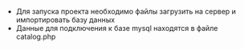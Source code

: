 - Для запуска проекта необходимо файлы загрузить на сервер и импортировать базу данных
- Данные для подключения к базе mysql находятся в файле catalog.php
